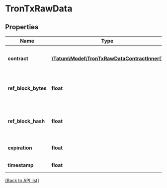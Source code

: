 # TronTxRawData

## Properties

Name | Type | Description | Notes
------------ | ------------- | ------------- | -------------
**contract** | [**\Tatum\Model\TronTxRawDataContractInner[]**](TronTxRawDataContractInner.md) | Smart contract invocations details. |
**ref_block_bytes** | **float** | The height of the transaction reference block. | [optional]
**ref_block_hash** | **float** | The hash of the transaction reference block. | [optional]
**expiration** | **float** | Expiration of the transaction. |
**timestamp** | **float** | Time of the transaction. |

[[Back to API list]](../../README.md#api-endpoints)
